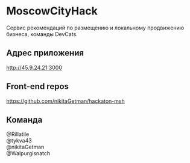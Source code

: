# MoscowCityHack
Сервис рекомендаций по размещению и локальному продвижению бизнеса, команды DevCats.


## Адрес приложения 
http://45.9.24.21:3000

## Front-end repos
https://github.com/nikitaGetman/hackaton-msh

## Команда
@Rillatile  
@tykva43  
@nikitaGetman  
@Walpurgisnatch
